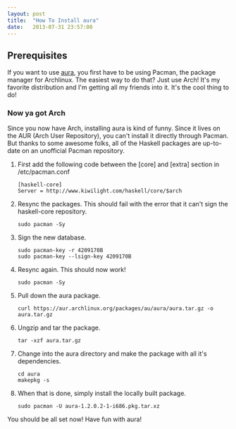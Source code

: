 ```yaml
---
layout: post
title:  "How To Install aura"
date:   2013-07-31 23:57:00
---
```


## Prerequisites

If you want to use [aura](https://www.github.com/fosskers/aura), you first have to be using Pacman, the package manager for Archlinux. The easiest way to do that? Just use Arch!  It's my favorite distribution and I'm getting all my friends into it. It's the cool thing to do!

### Now ya got Arch

Since you now have Arch, installing aura is kind of funny.  Since it lives on the AUR (Arch User Repository), you can't install it directly through Pacman.  But thanks to some awesome folks, all of the Haskell packages are up-to-date on an unofficial Pacman repository.

1.  First add the following code between the [core] and [extra] section in /etc/pacman.conf

        [haskell-core]
        Server = http://www.kiwilight.com/haskell/core/$arch

2.  Resync the packages.  This should fail with the error that it can't sign the haskell-core repository.

        sudo pacman -Sy

3.  Sign the new database.

        sudo pacman-key -r 4209170B
        sudo pacman-key --lsign-key 4209170B

4.  Resync again.  This should now work!

        sudo pacman -Sy

5.  Pull down the aura package.

        curl https://aur.archlinux.org/packages/au/aura/aura.tar.gz -o aura.tar.gz

6.  Ungzip and tar the package.

        tar -xzf aura.tar.gz

7.  Change into the aura directory and make the package with all it's dependencies.

        cd aura
        makepkg -s

8.  When that is done, simply install the locally built package.

        sudo pacman -U aura-1.2.0.2-1-i686.pkg.tar.xz

You should be all set now!  Have fun with aura!
